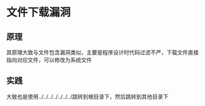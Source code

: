 # 文件下载漏洞

## 原理

其原理大致与文件包含漏洞类似，主要是程序设计时代码过滤不严，下载文件直接指向对应文件，可以修改为系统文件

## 实践

大致也是使用../../../../../../../跳转到根目录下，然后跳转到其他目录下

